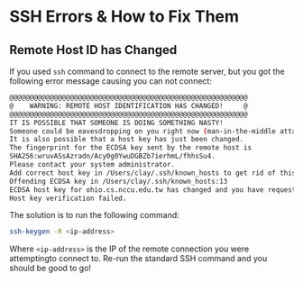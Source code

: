 # SSH Errors & How to Fix Them

## Remote Host ID has Changed

If you used `ssh` command to connect to the remote server, but you got the following error message causing you can not connect:

``` bash
@@@@@@@@@@@@@@@@@@@@@@@@@@@@@@@@@@@@@@@@@@@@@@@@@@@@@@@@@@@
@    WARNING: REMOTE HOST IDENTIFICATION HAS CHANGED!     @
@@@@@@@@@@@@@@@@@@@@@@@@@@@@@@@@@@@@@@@@@@@@@@@@@@@@@@@@@@@
IT IS POSSIBLE THAT SOMEONE IS DOING SOMETHING NASTY!
Someone could be eavesdropping on you right now (man-in-the-middle attack)!
It is also possible that a host key has just been changed.
The fingerprint for the ECDSA key sent by the remote host is
SHA256:wruvASsAzradn/Acy0g0YwuDGBZb7ierhmL/fhhsSu4.
Please contact your system administrator.
Add correct host key in /Users/clay/.ssh/known_hosts to get rid of this message.
Offending ECDSA key in /Users/clay/.ssh/known_hosts:13
ECDSA host key for ohio.cs.nccu.edu.tw has changed and you have requested strict checking.
Host key verification failed.
```

The solution is to run the following command:
``` bash
ssh-keygen -R <ip-address>
```

Where `<ip-address>` is the IP of the remote connection you were attemptingto connect to. Re-run the standard SSH command and you should be good to go!